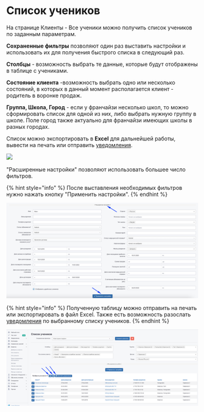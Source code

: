 # Список учеников

На странице Клиенты - Все ученики  можно получить  список учеников по заданным параметрам. &#x20;

**Сохраненные фильтры** позволяют один раз выставить настройки и использовать их для получения быстрого списка в следующий раз.

**Столбцы** - возможность выбрать те данные, которые будут отображены в таблице с учениками.

**Состояние клиента** -возможность выбрать одно или несколько состояний, в  которых в данный момент располагается клиент -  родитель в воронке продаж.

**Группа, Школа, Город** - если у франчайзи несколько школ, то можно сформировать список для одной из них, либо выбрать нужную группу в школе. Поле город также актуально для франчайзи имеющих школы в разных городах.

Список можно экспортировать в **Excel** для дальнейшей работы, вывести на  печать или  отправить [уведомлени](../uvedomleniya/)[я](../nachalo-raboty/shkola/uvedomleniya.md).



![](../.gitbook/assets/Screenshot\_252.png)

"Расширенные настройки"  позволяют использовать большее число фильтров.&#x20;

{% hint style="info" %}
После выставления необходимых фильтров нужно нажать кнопку "Применить настройки".
{% endhint %}

![](<../.gitbook/assets/image (32).png>)

{% hint style="info" %}
Полученную таблицу можно отправить на печать или экспортировать в файл Excel. Также есть возможность разослать [уведомления](../uvedomleniya/rassylka-uvedomlenii.md) по выбранному списку учеников.
{% endhint %}

![](<../.gitbook/assets/image (47).png>)
